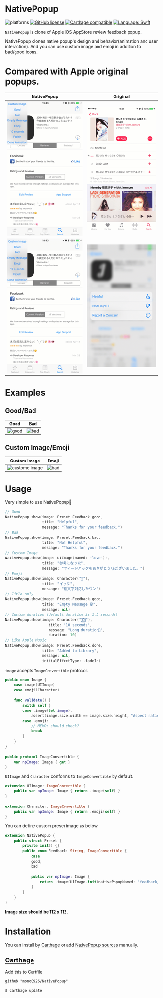 # NativePopup

![platforms](https://img.shields.io/badge/platforms-iOS-333333.svg)
[![GitHub license](https://img.shields.io/badge/license-MIT-lightgrey.svg)](https://raw.githubusercontent.com/mono0926/NativePopup/master/LICENSE)
[![Carthage compatible](https://img.shields.io/badge/Carthage-compatible-4BC51D.svg?style=flat)](https://github.com/Carthage/Carthage)
[![Language: Swift](https://img.shields.io/badge/swift-3.1-4BC51D.svg?style=flat)](https://developer.apple.com/swift)

`NativePopup` is clone of Apple iOS AppStore review feedback popup.

NativePopup clones native popup's design and behavior(animation and user interaction).
And you can use custom image and emoji in addition to bad/good icons.

# Compared with Apple original popups.

NativePopup | Original
--- | ---
![NativePopup Done](https://github.com/mono0926/Resource/raw/master/NativePopup/GIF/done_np.gif) | ![Original Done](https://github.com/mono0926/Resource/raw/master/NativePopup/GIF/done.gif)
![NativePopup Good](https://github.com/mono0926/Resource/raw/master/NativePopup/GIF/good_np.gif) | ![Original Good](https://github.com/mono0926/Resource/raw/master/NativePopup/GIF/good.gif)



# Examples

## Good/Bad

Good | Bad 
--- | --- 
![good](https://raw.githubusercontent.com/mono0926/NativePopup/master/Screenshots/NativePopup/good.png) | ![bad](https://raw.githubusercontent.com/mono0926/NativePopup/master/Screenshots/NativePopup/bad.png)

## Custom Image/Emoji

Custom Image | Emoji
--- | ---
![custome image](https://raw.githubusercontent.com/mono0926/NativePopup/master/Screenshots/NativePopup/custom_image.png) | ![bad](https://raw.githubusercontent.com/mono0926/NativePopup/master/Screenshots/NativePopup/emoji.png)

# Usage

Very simple to use NativePopup🐶


```swift
// Good
NativePopup.show(image: Preset.Feedback.good,
                 title: "Helpful",
                 message: "Thanks for your feedback.")
// Bad
NativePopup.show(image: Preset.Feedback.bad,
                 title: "Not Helpful",
                 message: "Thanks for your feedback.")
// Custom Image
NativePopup.show(image: UIImage(named: "love")!,
                 title: "参考になった",
                 message: "フィードバックをありがとう\nございました。")
// Emoji
NativePopup.show(image: Character("🐶"),
                 title: "イッヌ",
                 message: "絵文字対応したワン")
// Title only
NativePopup.show(image: Preset.Feedback.good,
                 title: "Empty Message 🗑",
                 message: nil)
// Custom duration (default duration is 1.5 seconds)
NativePopup.show(image: Character("🔟"),
                    title: "10 seconds",
                    message: "Long duration🙇",
                    duration: 10)
// Like Apple Music
NativePopup.show(image: Preset.Feedback.done,
                 title: "Added to Library",
                 message: nil,
                 initialEffectType: .fadeIn)
```


`image` accepts `ImageConvertible` protocol.

```swift
public enum Image {
    case image(UIImage)
    case emoji(Character)

    func validate() {
        switch self {
        case .image(let image):
            assert(image.size.width == image.size.height, "Aspect ratio should be 1:1.")
        case .emoji:
            // MEMO: should check?
            break
        }
    }
}

public protocol ImageConvertible {
    var npImage: Image { get }
}
```

`UIImage` and `Character` conforms to `ImageConvertible` by default.

```swift
extension UIImage: ImageConvertible {
    public var npImage: Image { return .image(self) }
}

extension Character: ImageConvertible {
    public var npImage: Image { return .emoji(self) }
}
```

You can define custom preset image as below.

```swift
extension NativePopup {
    public struct Preset {
        private init() {}
        public enum Feedback: String, ImageConvertible {
            case
            good,
            bad

            public var npImage: Image {
                return .image(UIImage.init(nativePopupNamed: "feedback_\(rawValue)"))
            }
        }
    }
}
```

**Image size should be 112 x 112.**

# Installation

You can install by [Carthage](https://github.com/Carthage/Carthage) or add [NativePopup sources](https://github.com/mono0926/NativePopup/tree/master/NativePopup) manually.

## [Carthage](https://github.com/Carthage/Carthage)

Add this to Cartfile

```
github "mono0926/NativePopup"
```

```sh
$ carthage update
```
